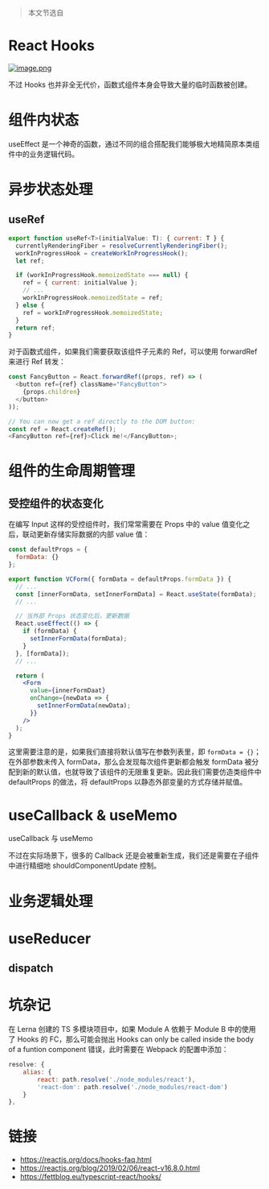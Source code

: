 > 本文节选自 []()

# React Hooks

[![image.png](https://i.postimg.cc/G2cQwFB2/image.png)](https://postimg.cc/zLcWTRFZ)

不过 Hooks 也并非全无代价，函数式组件本身会导致大量的临时函数被创建。

# 组件内状态

useEffect 是一个神奇的函数，通过不同的组合搭配我们能够极大地精简原本类组件中的业务逻辑代码。

# 异步状态处理

## useRef

```js
export function useRef<T>(initialValue: T): { current: T } {
  currentlyRenderingFiber = resolveCurrentlyRenderingFiber();
  workInProgressHook = createWorkInProgressHook();
  let ref;

  if (workInProgressHook.memoizedState === null) {
    ref = { current: initialValue };
    // ...
    workInProgressHook.memoizedState = ref;
  } else {
    ref = workInProgressHook.memoizedState;
  }
  return ref;
}
```

对于函数式组件，如果我们需要获取该组件子元素的 Ref，可以使用 forwardRef 来进行 Ref 转发：

```js
const FancyButton = React.forwardRef((props, ref) => (
  <button ref={ref} className="FancyButton">
    {props.children}
  </button>
));

// You can now get a ref directly to the DOM button:
const ref = React.createRef();
<FancyButton ref={ref}>Click me!</FancyButton>;
```

# 组件的生命周期管理

## 受控组件的状态变化

在编写 Input 这样的受控组件时，我们常常需要在 Props 中的 value 值变化之后，联动更新存储实际数据的内部 value 值：

```jsx
const defaultProps = {
  formData: {}
};

export function VCForm({ formData = defaultProps.formData }) {
  // ...
  const [innerFormData, setInnerFormData] = React.useState(formData);
  // ...

  // 当外部 Props 状态变化后，更新数据
  React.useEffect(() => {
    if (formData) {
      setInnerFormData(formData);
    }
  }, [formData]);
  // ...

  return (
    <Form
      value={innerFormDaat}
      onChange={newData => {
        setInnerFormData(newData);
      }}
    />
  );
}
```

这里需要注意的是，如果我们直接将默认值写在参数列表里，即 `formData = {}`；在外部参数未传入 formData，那么会发现每次组件更新都会触发 formData 被分配到新的默认值，也就导致了该组件的无限重复更新。因此我们需要仿造类组件中 defaultProps 的做法，将 defaultProps 以静态外部变量的方式存储并赋值。

# useCallback & useMemo

useCallback 与 useMemo

不过在实际场景下，很多的 Callback 还是会被重新生成，我们还是需要在子组件中进行精细地 shouldComponentUpdate 控制。

# 业务逻辑处理

# useReducer

## dispatch

# 坑杂记

在 Lerna 创建的 TS 多模块项目中，如果 Module A 依赖于 Module B 中的使用了 Hooks 的 FC，那么可能会抛出 Hooks can only be called inside the body of a funtion component 错误，此时需要在 Webpack 的配置中添加：

```js
resolve: {
    alias: {
        react: path.resolve('./node_modules/react'),
        'react-dom': path.resolve('./node_modules/react-dom')
    }
},
```

# 链接

- https://reactjs.org/docs/hooks-faq.html
- https://reactjs.org/blog/2019/02/06/react-v16.8.0.html
- https://fettblog.eu/typescript-react/hooks/
